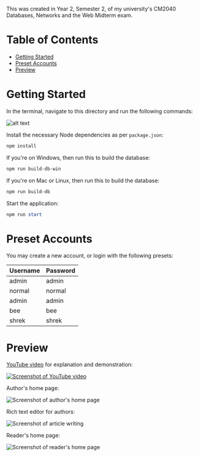 This was created in Year 2, Semester 2, of my university's CM2040 Databases, Networks and the Web Midterm exam.

# Table of Contents

-   [Getting Started](#getting-started)
-   [Preset Accounts](#preset-accounts)
-   [Preview](#preview)

# Getting Started

In the terminal, navigate to this directory and run the following commands:

![alt text](image.png)

Install the necessary Node dependencies as per `package.json`:

```powershell
npm install
```

If you're on Windows, then run this to build the database:

```powershell
npm run build-db-win
```

If you're on Mac or Linux, then run this to build the database:

```powershell
npm run build-db
```

Start the application:

```powershell
npm run start
```

# Preset Accounts

You may create a new account, or login with the following presets:

| Username | Password |
| -------- | -------- |
| admin    | admin    |
| normal   | normal   |
| admin    | admin    |
| bee      | bee      |
| shrek    | shrek    |

# Preview

[YouTube video](https://youtu.be/InhYQZXPpzE) for explanation and demonstration:

[![Screenshot of YouTube video](image-1.png)](https://youtu.be/InhYQZXPpzE)

Author's home page:

![Screenshot of author's home page](https://github.com/user-attachments/assets/61f02dd7-a69f-46c7-9ed2-89bec92d2c37)

Rich text editor for authors:

![Screenshot of article writing](https://github.com/user-attachments/assets/4a7fe599-ce6a-41b7-801e-5ad312486008)

Reader's home page:

![Screenshot of reader's home page](https://github.com/user-attachments/assets/587db383-8b9b-43e2-bbac-451540bb25ce)
